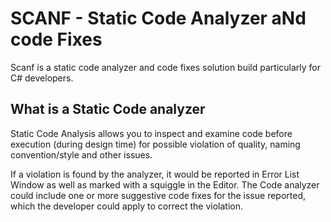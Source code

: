 # SCANF - Static Code Analyzer aNd code Fixes

Scanf is a static code analyzer and code fixes solution build particularly for C# developers.

## What is a Static Code analyzer

Static Code Analysis allows you to inspect and examine code before execution (during design time) for possible violation of quality, naming convention/style and other issues.

If a violation is found by the analyzer, it would be reported in Error List Window as well as marked with a squiggle in the Editor. The Code analyzer could include one or more suggestive code fixes for the issue reported, which the developer could apply to correct the violation.
